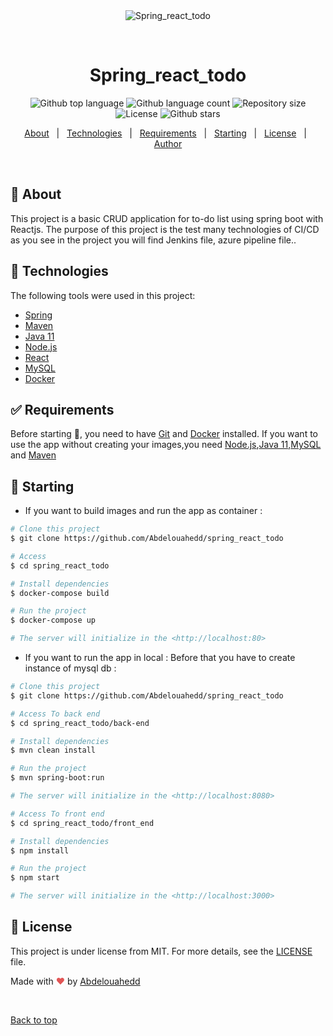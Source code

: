 <div align="center" id="top"> 
  <img src="./.github/app.gif" alt="Spring_react_todo" />

  &#xa0;

  <!-- <a href="https://spring_react_todo.netlify.app">Demo</a> -->
</div>

<h1 align="center">Spring_react_todo</h1>

<p align="center">
  <img alt="Github top language" src="https://img.shields.io/github/languages/top/Abdelouahedd/spring_react_todo?color=56BEB8">

  <img alt="Github language count" src="https://img.shields.io/github/languages/count/Abdelouahedd/spring_react_todo?color=56BEB8">

  <img alt="Repository size" src="https://img.shields.io/github/repo-size/Abdelouahedd/spring_react_todo?color=56BEB8">

  <img alt="License" src="https://img.shields.io/github/license/Abdelouahedd/spring_react_todo?color=56BEB8">

  <!-- <img alt="Github issues" src="https://img.shields.io/github/issues/Abdelouahedd/spring_react_todo?color=56BEB8" /> -->

  <!-- <img alt="Github forks" src="https://img.shields.io/github/forks/Abdelouahedd/spring_react_todo?color=56BEB8" /> -->

  <img alt="Github stars" src="https://img.shields.io/github/stars/Abdelouahedd/spring_react_todo?color=56BEB8" /> 
</p>

<!-- Status -->

<!-- <h4 align="center"> 
	🚧  Spring_react_todo 🚀 Under construction...  🚧
</h4> 

<hr> -->

<p align="center">
  <a href="#dart-about">About</a> &#xa0; | &#xa0; 
  <!-- <a href="#sparkles-features">Features</a> &#xa0; | &#xa0; -->
  <a href="#rocket-technologies">Technologies</a> &#xa0; | &#xa0;
  <a href="#white_check_mark-requirements">Requirements</a> &#xa0; | &#xa0;
  <a href="#checkered_flag-starting">Starting</a> &#xa0; | &#xa0;
  <a href="#memo-license">License</a> &#xa0; | &#xa0;
  <a href="https://github.com/Abdelouahedd" target="_blank">Author</a>
</p>

<br>

## :dart: About ##

This project is a basic CRUD application for to-do list using spring boot with Reactjs.
The purpose of this project is the test many technologies of CI/CD as you see in the project you will find Jenkins file, azure pipeline file..

## :rocket: Technologies ##

The following tools were used in this project:

- [Spring](https://spring.io/)
- [Maven](http://maven.apache.org/)
- [Java 11](https://www.java.com/)
- [Node.js](https://nodejs.org/en/)
- [React](https://pt-br.reactjs.org/)
- [MySQL](https://www.mysql.com/fr/)
- [Docker](https://www.docker.com/)

## :white_check_mark: Requirements ##

Before starting :checkered_flag:, you need to have [Git](https://git-scm.com) and [Docker](https://www.docker.com/) installed.
If you want to use the app without creating your images,you need [Node.js](https://nodejs.org/en/),[Java 11](https://www.java.com/),[MySQL](https://www.mysql.com/fr/)
and [Maven](http://maven.apache.org/)

## :checkered_flag: Starting ##
- If you want to build images and run the app as container  : 
```bash
# Clone this project
$ git clone https://github.com/Abdelouahedd/spring_react_todo

# Access
$ cd spring_react_todo

# Install dependencies
$ docker-compose build

# Run the project
$ docker-compose up

# The server will initialize in the <http://localhost:80>
```
- If you want to run the app in local : 
 Before that you have to create instance of mysql db :
```bash
# Clone this project
$ git clone https://github.com/Abdelouahedd/spring_react_todo

# Access To back end
$ cd spring_react_todo/back-end

# Install dependencies
$ mvn clean install

# Run the project
$ mvn spring-boot:run

# The server will initialize in the <http://localhost:8080>

# Access To front end
$ cd spring_react_todo/front_end

# Install dependencies
$ npm install

# Run the project
$ npm start

# The server will initialize in the <http://localhost:3000>

```


## :memo: License ##

This project is under license from MIT. For more details, see the [LICENSE](LICENSE.md) file.


Made with  <span style="color: #e25555;">&#9829;</span>  by <a href="https://github.com/Abdelouahedd" target="_blank">Abdelouahedd</a>

&#xa0;

<a href="#top">Back to top</a>
